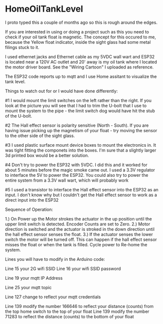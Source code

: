 # HomeOilTankLevel

I proto typed this a couple of months ago so this is rough around the edges.

If you are interested in using or doing a project such as this you need to check if your oil tank float is magnetic.  The concept for this occured to me, because the Yellow float indicator, inside the sight glass had some metal filings stuck to it.

I used ethernet jacks and Ethernet cable as my 5VDC wall wart and ESP32 is located near a 120V AC outlet and 20' away is my oil tank where I located the motor driver board.  See the "Wiring Cartoon" I uploaded as reference.

The ESP32 code reports up to mqtt and I use Home assitant to visualize the tank level.

Things to watch out for or I would have done differently:

#1 I would mount the limit switches on the left rather than the right.  If you look at the picture you will see that I had to trim the U-bolt that I use to mount the system to the pipe - the limit switch dog would have hit the stub of the U-bolt.

#2 The Hall effect sensor is polarity sensitive (North - South).  If you are having issue picking up the magnetism of your float - try moving the sensor to the other side of the sight glass.

#3  I used plastic surface mount device boxes to mount the electronics in.  It was tight fitting the componets into the boxes.  I'm sure that a slightly larger 3d printed box would be a better solution.

#4 Don't try to power the ESP32 with 5VDC.  I did this and it worked for about 5 minutes before the magic smoke came out.  I used a 3.3V regulator to interface the 5V to power the ESP32.  You could also try to power the entire system from a 3.3V wall wart, which will probably work

#5 I used a transistor to interface the Hall effect sensor into the ESP32 as an input.  I don't know why but I couldn't get the Hall effect sensor to work as a direct input into the ESP32

Sequence of Operation:

1.) On Power up the Motor strokes the actuator in the up position until the upper limit switch is detected.  Encoder Counts are set to Zero.
2.) Motor direction is switched and the actuator is stroked in the down direction until the hall effect sensor senses the float.
3.) If the actuator senses the lower switch the motor will be turned off.  This can happen if the hall effect sensor misses the float or when the tank is filled.  Cycle power to Re-home the system.

Lines you will have to modify in the Arduino code:

Line 15 your 2G wifi SSID
Line 16 your wifi SSID password

Line 19 your mqtt IP Address

Line 25 your mqtt topic

Line 127 change to reflect your mqtt credentials

Line 139 modify the number 166646 to reflect your distance (counts) from the top home switch to the top of your float
Line 139 modify the number 71283 to reflect the distance (counts) to the bottom of your float
